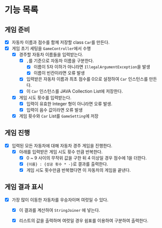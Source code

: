 # 기능 목록

## 게임 준비

- [x] 자동차 이름과 점수를 함께 저장할 class `Car`를 만든다.
- [x] 게임 초기 세팅을 `GameController`에서 수행
    - [x] 경주할 자동차 이름들을 입력받는다.
        - [x] `,`를 기준으로 자동차 이름을 구분한다.
            - [x] 이름이 5자 이하가 아니라면 `IllegalArgumentException`을 발생
            - [x] 이름이 빈칸이라면 오류 발생
        - [x] 입력받은 자동차 이름과 최초 점수를 0으로 설정하여 `Car` 인스턴스를 만든다.
        - [x] 이 `Car` 인스턴스를 JAVA Collection List에 저장한다.
    - [x] 게임 시도 횟수를 입력받는다.
        - [x] 입력이 유효한 Integer 형이 아니라면 오류 발생.
        - [x] 입력이 음수 값이라면 오류 발생
    - [x] 게임 횟수와 `Car` List를 `GameSetting`에 저장

## 게임 진행

- [x] 입력된 모든 자동차에 대해 자동차 경주 게임을 진행한다.
    - [x] 아래를 입력받은 게임 시도 횟수 만큼 반복한다.
        - [x] 0 ~ 9 사이의 무작위 값을 구한 뒤 4 이상일 경우 점수에 1을 더한다.
        - [x] `{이름} : {성공 횟수 * -}`로 결과를 출력한다.
        - [x] 게임 시도 횟수만큼 반복했다면 이 자동차의 게임을 끝낸다.

## 게임 결과 표시

- [x] 가장 많이 이동한 자동차를 우승자이며 여럿일 수 있다.
    - [x] 이 결과를 계산하여 `StringJoiner` 에 넣는다.
    - [x] 리스트의 값을 출력하며 여럿일 경우 쉼표를 이용하여 구분하여 출력한다. 
     